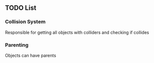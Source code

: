 ## TODO List
### Collision System
<p>Responsible for getting all objects with colliders and checking if collides</p>

### Parenting
<p>Objects can have parents</p>
